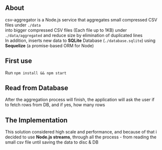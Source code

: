 ## About
csv-aggregator is a Node.js service that aggregates small compressed CSV files under `./data` </br>
into bigger compressed CSV files (Each file up to 1KB) under `./data/aggregated`
and reduce size by elimination of duplicated lines  </br>
In addition, inserts new data to **SQLite** Database (`./database.sqlite`) using **Sequelize** (a promise-based ORM for Node) 

## First use
Run `npm install && npm start`

## Read from Database
After the aggregation process will finish, the application will ask the user if to fetch rows from DB, and if yes, how many rows

## The Implementation
This solution considered high scale and performance, and because of that i decided to use
**Node.js streams**, through all the process - from reading the small csv file until saving the data to disc & DB
